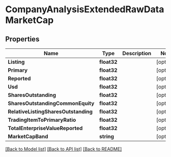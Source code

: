 # CompanyAnalysisExtendedRawDataMarketCap

## Properties

Name | Type | Description | Notes
------------ | ------------- | ------------- | -------------
**Listing** | **float32** |  | [optional] 
**Primary** | **float32** |  | [optional] 
**Reported** | **float32** |  | [optional] 
**Usd** | **float32** |  | [optional] 
**SharesOutstanding** | **float32** |  | [optional] 
**SharesOutstandingCommonEquity** | **float32** |  | [optional] 
**RelativeListingSharesOutstanding** | **float32** |  | [optional] 
**TradingItemToPrimaryRatio** | **float32** |  | [optional] 
**TotalEnterpriseValueReported** | **float32** |  | [optional] 
**MarketCapBand** | **string** |  | [optional] 

[[Back to Model list]](../README.md#documentation-for-models) [[Back to API list]](../README.md#documentation-for-api-endpoints) [[Back to README]](../README.md)



